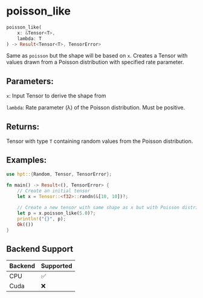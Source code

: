 # poisson_like
```rust
poisson_like(
    x: &Tensor<T>,
    lambda: T
) -> Result<Tensor<T>, TensorError>
```
Same as `poisson` but the shape will be based on `x`. Creates a Tensor with values drawn from a Poisson distribution with specified rate parameter.

## Parameters:
`x`: Input Tensor to derive the shape from

`lambda`: Rate parameter (λ) of the Poisson distribution. Must be positive.

## Returns:
Tensor with type `T` containing random values from the Poisson distribution.

## Examples:
```rust
use hpt::{Random, Tensor, TensorError};

fn main() -> Result<(), TensorError> {
    // Create an initial tensor
    let x = Tensor::<f32>::randn(&[10, 10])?;
    
    // Create a new tensor with same shape as x but with Poisson distribution
    let p = x.poisson_like(5.0)?;
    println!("{}", p);
    Ok(())
}
```
## Backend Support
| Backend | Supported |
|---------|-----------|
| CPU     | ✅         |
| Cuda    | ❌        |